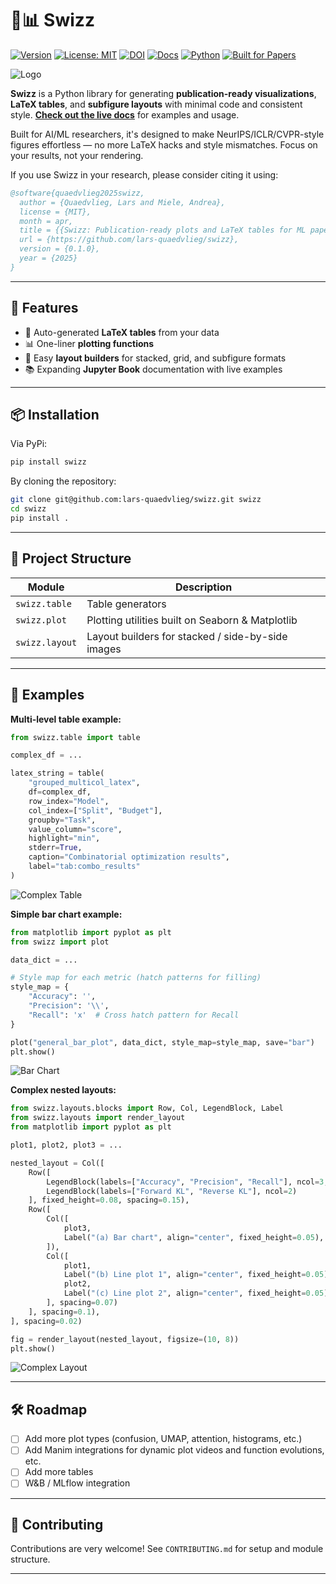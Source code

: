 # 📄📊 Swizz

[![Version](https://img.shields.io/badge/version-0.1.0-orange)](https://github.com/lars-quaedvlieg/swizz/releases)
[![License: MIT](https://img.shields.io/badge/License-MIT-green.svg)](LICENSE)
[![DOI](https://zenodo.org/badge/966071939.svg)](https://doi.org/10.5281/zenodo.15308660)
[![Docs](https://img.shields.io/badge/docs-available-blue)](https://lars-quaedvlieg.github.io/swizz/)
[![Python](https://img.shields.io/badge/python-3.10%2B-blue.svg)](https://www.python.org/)
[![Built for Papers](https://img.shields.io/badge/built%20for-AI%20papers-ff69b4)](https://github.com/lars-quaedvlieg/swizz)


![Logo](https://drive.usercontent.google.com/download?id=1q5wLiKynM4l-gRIbCLi40KXRS2FJhplM)

**Swizz** is a Python library for generating **publication-ready visualizations**, **LaTeX tables**, and **subfigure layouts** with minimal code and consistent style.
[**Check out the live docs**](https://lars-quaedvlieg.github.io/swizz/) for examples and usage.

Built for AI/ML researchers, it's designed to make NeurIPS/ICLR/CVPR-style figures effortless — no more LaTeX hacks and style mismatches. Focus on your results, not your rendering.

If you use Swizz in your research, please consider citing it using:
```bibtex
@software{quaedvlieg2025swizz,
  author = {Quaedvlieg, Lars and Miele, Andrea},
  license = {MIT},
  month = apr,
  title = {{Swizz: Publication-ready plots and LaTeX tables for ML papers}},
  url = {https://github.com/lars-quaedvlieg/swizz},
  version = {0.1.0},
  year = {2025}
}
```

---

## 🚀 Features

- 🧾 Auto-generated **LaTeX tables** from your data
- 📊 One-liner **plotting functions**
- 🧩 Easy **layout builders** for stacked, grid, and subfigure formats
- 📚 Expanding **Jupyter Book** documentation with live examples

---

## 📦 Installation

Via PyPi:
```bash
pip install swizz
```

By cloning the repository:
```bash
git clone git@github.com:lars-quaedvlieg/swizz.git swizz
cd swizz
pip install .
```

---

## 📁 Project Structure

| Module            | Description                                                    |
|-------------------|----------------------------------------------------------------|
| `swizz.table`  | Table generators                                               |
| `swizz.plot`   | Plotting utilities built on Seaborn & Matplotlib               |
| `swizz.layout` | Layout builders for stacked / side-by-side images              |

---

## 🧪 Examples

**Multi-level table example:**

```python
from swizz.table import table

complex_df = ...

latex_string = table(
    "grouped_multicol_latex",
    df=complex_df,
    row_index="Model",
    col_index=["Split", "Budget"],
    groupby="Task",
    value_column="score",
    highlight="min",
    stderr=True,
    caption="Combinatorial optimization results",
    label="tab:combo_results"
)
```
![Complex Table](https://drive.usercontent.google.com/download?id=1xILtGjBgZkw46XNuXH5zHntFFi5vKQaS)

**Simple bar chart example:**

```python
from matplotlib import pyplot as plt
from swizz import plot

data_dict = ...

# Style map for each metric (hatch patterns for filling)
style_map = {
    "Accuracy": '',
    "Precision": '\\',
    "Recall": 'x'  # Cross hatch pattern for Recall
}

plot("general_bar_plot", data_dict, style_map=style_map, save="bar")
plt.show()
```
![Bar Chart](https://drive.usercontent.google.com/download?id=1jaIVf8Wl2Zp7He3Dt610CvaV1FEobObL)

**Complex nested layouts:**

```python
from swizz.layouts.blocks import Row, Col, LegendBlock, Label
from swizz.layouts import render_layout
from matplotlib import pyplot as plt

plot1, plot2, plot3 = ...

nested_layout = Col([
    Row([
        LegendBlock(labels=["Accuracy", "Precision", "Recall"], ncol=3, fixed_width=0.35),
        LegendBlock(labels=["Forward KL", "Reverse KL"], ncol=2)
    ], fixed_height=0.08, spacing=0.15),
    Row([
        Col([
            plot3,
            Label("(a) Bar chart", align="center", fixed_height=0.05),
        ]),
        Col([
            plot1,
            Label("(b) Line plot 1", align="center", fixed_height=0.05),
            plot2,
            Label("(c) Line plot 2", align="center", fixed_height=0.05)
        ], spacing=0.07)
    ], spacing=0.1),
], spacing=0.02)

fig = render_layout(nested_layout, figsize=(10, 8))
plt.show()
```
![Complex Layout](https://drive.usercontent.google.com/download?id=1wyP6AQe24AGgQe216o1BifDyi_0yBHiH)

---

## 🛠️ Roadmap

- [ ] Add more plot types (confusion, UMAP, attention, histograms, etc.)
- [ ] Add Manim integrations for dynamic plot videos and function evolutions, etc.
- [ ] Add more tables
- [ ] W&B / MLflow integration

---

## 🤝 Contributing

Contributions are very welcome! See `CONTRIBUTING.md` for setup and module structure.

---
